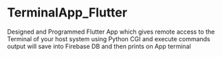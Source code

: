 # TerminalApp_Flutter
Designed and Programmed Flutter App which gives remote access to the Terminal of your host system using Python CGI and execute commands output will save into Firebase DB and then prints on App terminal
